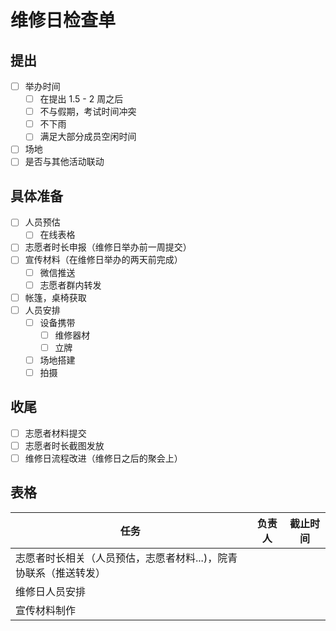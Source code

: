 # 维修日检查单

## 提出

- [ ] 举办时间
  - [ ] 在提出 1.5 - 2 周之后
  - [ ] 不与假期，考试时间冲突
  - [ ] 不下雨
  - [ ] 满足大部分成员空闲时间
- [ ] 场地
- [ ] 是否与其他活动联动

## 具体准备

- [ ] 人员预估
  - [ ] 在线表格
- [ ] 志愿者时长申报（维修日举办前一周提交）
- [ ] 宣传材料（在维修日举办的两天前完成）
  - [ ] 微信推送
  - [ ] 志愿者群内转发
- [ ] 帐篷，桌椅获取
- [ ] 人员安排
  - [ ] 设备携带
    - [ ] 维修器材
    - [ ] 立牌
  - [ ] 场地搭建
  - [ ] 拍摄

## 收尾

- [ ] 志愿者材料提交
- [ ] 志愿者时长截图发放
- [ ] 维修日流程改进（维修日之后的聚会上）

## 表格

| 任务                                                             | 负责人 | 截止时间 |
| ---------------------------------------------------------------- | ------ | -------- |
| 志愿者时长相关（人员预估，志愿者材料...)，院青协联系（推送转发） |        |          |
| 维修日人员安排                                                   |        |          |
| 宣传材料制作                                                     |        |          |
